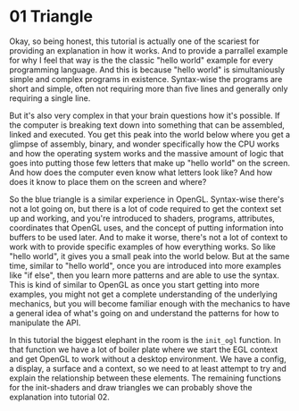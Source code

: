 # 01 Triangle

Okay, so being honest, this tutorial is actually one of the scariest for 
providing an explanation in how it works. And to provide a parrallel example
for why I feel that way is the the classic "hello world" example for 
every programming language. And this is because "hello world" is simultaniously
simple and complex programs in existence. Syntax-wise the programs are short
and simple, often not requiring more than five lines and generally only requiring
a single line.

But it's also very complex in that your brain questions how it's possible. If
the computer is breaking text down into something that can be assembled, linked
and executed. You get this peak into the world below where you get a glimpse of
assembly, binary, and wonder specifically how the CPU works and how the operating
system works and the massive amount of logic that goes into putting those few
letters that make up "hello world" on the screen. And how does the computer even
know what letters look like? And how does it know to place them on the screen and
where?

So the blue triangle is a similar experience in OpenGL. Syntax-wise there's not a
lot going on, but there is a lot of code required to get the context set up and
working, and you're introduced to shaders, programs, attributes, coordinates that
OpenGL uses, and the concept of putting information into buffers to be used later.
And to make it worse, there's not a lot of context to work with to provide specific
examples of how everything works. So like "hello world", it gives you a small peak
into the world below. But at the same time, similar to "hello world", once you
are introduced into more examples like "if else", then you learn more patterns
and are able to use the syntax. This is kind of similar to OpenGL as once you start
getting into more examples, you might not get a complete understanding of the
underlying mechanics, but you will become familiar enough with the mechanics to
have a general idea of what's going on and understand the patterns for how to
manipulate the API.

In this tutorial the biggest elephant in the room is the ```init_ogl``` function.
In that function we have a lot of boiler plate where we start the EGL context
and get OpenGL to work without a desktop environment. We have a config, a display,
a surface and a context, so we need to at least attempt to try and explain the
relationship between these elements. The remaining functions for the init-shaders
and draw triangles we can probably shove the explanation into tutorial 02.
